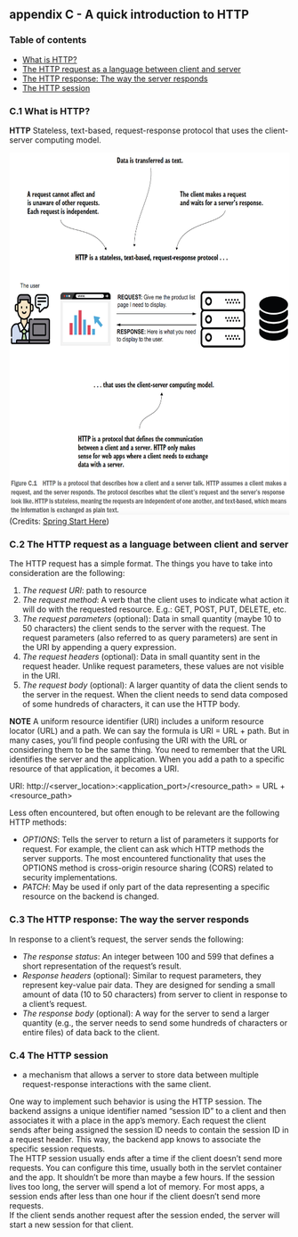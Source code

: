 ## appendix C - A quick introduction to HTTP

### Table of contents
- [What is HTTP?](#c1-what-is-http)
- [The HTTP request as a language between client and server](#c2-the-http-request-as-a-language-between-client-and-server)
- [The HTTP response: The way the server responds](#c3-the-http-response-the-way-the-server-responds)
- [The HTTP session](#c4-the-http-session)

### C.1 What is HTTP?

**HTTP** Stateless, text-based, request-response protocol that uses the client-server
computing model.

<img src="images/http_definition.png" width="700" height="650" alt="">\
(Credits: [Spring Start Here](https://www.manning.com/books/spring-start-here))

### C.2 The HTTP request as a language between client and server

The HTTP request has a simple format. The things you have to take into consideration
are the following:
1. _The request URI_: path to resource
2. _The request method_: A verb that the client uses to indicate what action it will do
   with the requested resource. E.g.: GET, POST, PUT, DELETE, etc.
3. _The request parameters_ (optional): Data in small quantity (maybe 10 to 50 characters) the client sends to the
   server with the request. The request parameters (also referred to as query parameters)
   are sent in the URI by appending a query expression.
4. _The request headers_ (optional): Data in small quantity sent in the request header.
   Unlike request parameters, these values are not visible in the URI.
5. _The request body_ (optional): A larger quantity of data the client sends to the
   server in the request. When the client needs to send data composed of some
   hundreds of characters, it can use the HTTP body.

**NOTE** A uniform resource identifier (URI) includes a uniform resource locator
(URL) and a path. We can say the formula is URI = URL + path. But in
many cases, you’ll find people confusing the URI with the URL or considering
them to be the same thing. You need to remember that the URL identifies
the server and the application. When you add a path to a specific resource of
that application, it becomes a URI.

URI: http://<server_location>:<application_port>/<resource_path> = URL + <resource_path>

Less often encountered, but often enough to be relevant are the following HTTP
methods:
- _OPTIONS_: Tells the server to return a list of parameters it supports for request.
For example, the client can ask which HTTP methods the server supports. The
most encountered functionality that uses the OPTIONS method is cross-origin
resource sharing (CORS) related to security implementations. 
- _PATCH_: May be used if only part of the data representing a specific resource
on the backend is changed. 

### C.3 The HTTP response: The way the server responds

In response to a client’s request, the server sends the following:
- _The response status_: An integer between 100 and 599 that defines a short representation
of the request’s result.
- _Response headers_ (optional): Similar to request parameters, they represent key-value
pair data. They are designed for sending a small amount of data (10 to 50
characters) from server to client in response to a client’s request.
- _The response body_ (optional): A way for the server to send a larger quantity (e.g.,
the server needs to send some hundreds of characters or entire files) of data
back to the client.

### C.4 The HTTP session

- a mechanism that allows a server to store
  data between multiple request-response interactions with the same client.

One way to implement such behavior is using the HTTP session. The backend
assigns a unique identifier named “session ID” to a client and then associates it with a
place in the app’s memory. Each request the client sends after being assigned the session
ID needs to contain the session ID in a request header. This way, the backend app
knows to associate the specific session requests.\
The HTTP session usually ends after a time if the client doesn’t send more
requests. You can configure this time, usually both in the servlet container and the
app. It shouldn’t be more than maybe a few hours. If the session lives too long, the
server will spend a lot of memory. For most apps, a session ends after less than one
hour if the client doesn’t send more requests.\
If the client sends another request after the session ended, the server will start a
new session for that client.